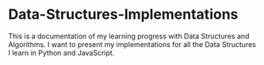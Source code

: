 # Data-Structures-Implementations
This is a documentation of my learning progress with Data Structures and Algorithms. I want to present my implementations for all the Data Structures I learn in Python and JavaScript.
